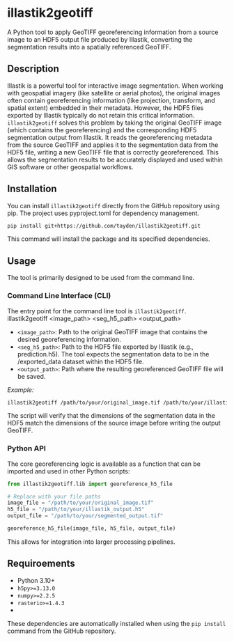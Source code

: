 # illastik2geotiff

A Python tool to apply GeoTIFF georeferencing information from a source image to an HDF5 output file produced by
Illastik, converting the segmentation results into a spatially referenced GeoTIFF.

## Description

Illastik is a powerful tool for interactive image segmentation. When working with geospatial imagery (like satellite or
aerial photos), the original images often contain georeferencing information (like projection, transform, and spatial
extent) embedded in their metadata. However, the HDF5 files exported by Illastik typically do not retain this critical
information.
`illastik2geotiff` solves this problem by taking the original GeoTIFF image (which contains the georeferencing) and the
corresponding HDF5 segmentation output from Illastik. It reads the georeferencing metadata from the source GeoTIFF and
applies it to the segmentation data from the HDF5 file, writing a new GeoTIFF file that is correctly georeferenced. This
allows the segmentation results to be accurately displayed and used within GIS software or other geospatial workflows.

## Installation

You can install `illastik2geotiff` directly from the GitHub repository using pip. The project uses pyproject.toml for
dependency management.

```bash
pip install git+https://github.com/tayden/illastik2geotiff.git
```

This command will install the package and its specified dependencies.

## Usage

The tool is primarily designed to be used from the command line.

### Command Line Interface (CLI)

The entry point for the command line tool is `illastik2geotiff`.
illastik2geotiff <image_path> <seg_h5_path> <output_path>

- `<image_path>`: Path to the original GeoTIFF image that contains the desired georeferencing information.
- `<seg_h5_path>`: Path to the HDF5 file exported by Illastik (e.g., prediction.h5). The tool expects the segmentation
  data to be in the /exported_data dataset within the HDF5 file.
- `<output_path>`: Path where the resulting georeferenced GeoTIFF file will be saved.

*Example:*

```bash
illastik2geotiff /path/to/your/original_image.tif /path/to/your/illastik_output.h5 /path/to/your/segmented_output.tif
```

The script will verify that the dimensions of the segmentation data in the HDF5 match the dimensions of the source image
before writing the output GeoTIFF.

### Python API

The core georeferencing logic is available as a function that can be imported and used in other Python scripts:

```python
from illastik2geotiff.lib import georeference_h5_file

# Replace with your file paths
image_file = "/path/to/your/original_image.tif"
h5_file = "/path/to/your/illastik_output.h5"
output_file = "/path/to/your/segmented_output.tif"

georeference_h5_file(image_file, h5_file, output_file)
```

This allows for integration into larger processing pipelines.

## Requiroements

- Python 3.10+
- `h5py>=3.13.0`
- `numpy>=2.2.5`
- `rasterio>=1.4.3`
-

These dependencies are automatically installed when using the `pip install` command from the GitHub repository.
